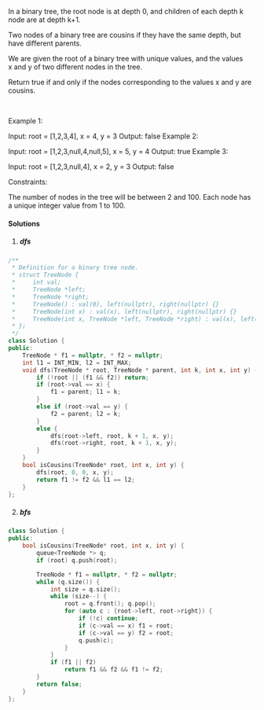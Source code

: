 In a binary tree, the root node is at depth 0, and children of each depth k node are at depth k+1.

Two nodes of a binary tree are cousins if they have the same depth, but have different parents.

We are given the root of a binary tree with unique values, and the values x and y of two different nodes in the tree.

Return true if and only if the nodes corresponding to the values x and y are cousins.

 

Example 1:


Input: root = [1,2,3,4], x = 4, y = 3
Output: false
Example 2:


Input: root = [1,2,3,null,4,null,5], x = 5, y = 4
Output: true
Example 3:



Input: root = [1,2,3,null,4], x = 2, y = 3
Output: false
 

Constraints:

The number of nodes in the tree will be between 2 and 100.
Each node has a unique integer value from 1 to 100.

#### Solutions

1. ##### dfs

```cpp
/**
 * Definition for a binary tree node.
 * struct TreeNode {
 *     int val;
 *     TreeNode *left;
 *     TreeNode *right;
 *     TreeNode() : val(0), left(nullptr), right(nullptr) {}
 *     TreeNode(int x) : val(x), left(nullptr), right(nullptr) {}
 *     TreeNode(int x, TreeNode *left, TreeNode *right) : val(x), left(left), right(right) {}
 * };
 */
class Solution {
public:
    TreeNode * f1 = nullptr, * f2 = nullptr;
    int l1 = INT_MIN, l2 = INT_MAX;
    void dfs(TreeNode * root, TreeNode * parent, int k, int x, int y) {
        if (!root || (f1 && f2)) return;
        if (root->val == x) {
            f1 = parent; l1 = k;
        }
        else if (root->val == y) {
            f2 = parent; l2 = k;
        }
        else {
            dfs(root->left, root, k + 1, x, y);
            dfs(root->right, root, k + 1, x, y);
        }
    }
    bool isCousins(TreeNode* root, int x, int y) {
        dfs(root, 0, 0, x, y);
        return f1 != f2 && l1 == l2;
    }
};
```

2. ##### bfs

```cpp
class Solution {
public:
    bool isCousins(TreeNode* root, int x, int y) {
        queue<TreeNode *> q;
        if (root) q.push(root);

        TreeNode * f1 = nullptr, * f2 = nullptr;
        while (q.size()) {
            int size = q.size();
            while (size--) {
                root = q.front(); q.pop();
                for (auto c : {root->left, root->right}) {
                    if (!c) continue;
                    if (c->val == x) f1 = root;
                    if (c->val == y) f2 = root;
                    q.push(c);
                }
            }            
            if (f1 || f2)
                return f1 && f2 && f1 != f2;
        }
        return false;
    }
};
```